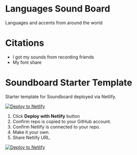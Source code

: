 <!-- Your screenshot placeholder -->

# Languages Sound Board
Languages and accents from around the world

# Citations
* I got my sounds from recording friends
* My font share



# Soundboard Starter Template
Starter template for Soundboard deployed via Netlify. 

[![Deploy to Netlify](https://www.netlify.com/img/deploy/button.svg)](https://app.netlify.com/start/deploy?repository=https://github.com/ewuweblab/soundboard)


1. Click **Deploy with Netlify** button
2. Confirm repo is copied to your GitHub account. 
3. Confirm Netlify is connected to your repo.
4. Make it your own. 
5. Share Netlify URL. 

[![Deploy to Netlify](https://www.netlify.com/img/deploy/button.svg)](https://app.netlify.com/start/deploy?repository=https://github.com/ewuweblab/soundboard)
